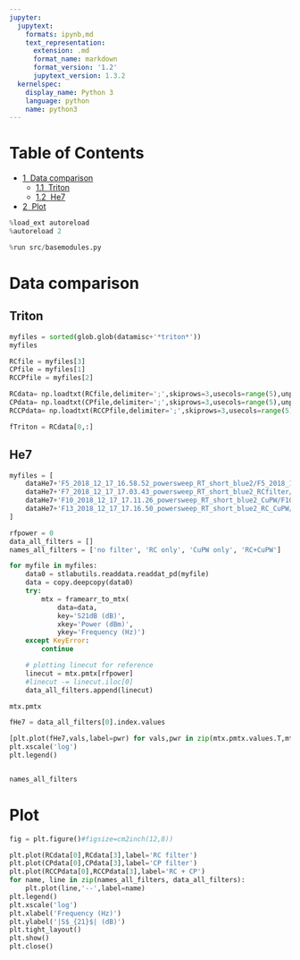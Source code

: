 ```yaml
---
jupyter:
  jupytext:
    formats: ipynb,md
    text_representation:
      extension: .md
      format_name: markdown
      format_version: '1.2'
      jupytext_version: 1.3.2
  kernelspec:
    display_name: Python 3
    language: python
    name: python3
---
```


<!-- #region toc=true -->
<h1>Table of Contents<span class="tocSkip"></span></h1>
<div class="toc"><ul class="toc-item"><li><span><a href="#Data-comparison" data-toc-modified-id="Data-comparison-1"><span class="toc-item-num">1&nbsp;&nbsp;</span>Data comparison</a></span><ul class="toc-item"><li><span><a href="#Triton" data-toc-modified-id="Triton-1.1"><span class="toc-item-num">1.1&nbsp;&nbsp;</span>Triton</a></span></li><li><span><a href="#He7" data-toc-modified-id="He7-1.2"><span class="toc-item-num">1.2&nbsp;&nbsp;</span>He7</a></span></li></ul></li><li><span><a href="#Plot" data-toc-modified-id="Plot-2"><span class="toc-item-num">2&nbsp;&nbsp;</span>Plot</a></span></li></ul></div>
<!-- #endregion -->

```python
%load_ext autoreload
%autoreload 2
```

```python
%run src/basemodules.py
```

# Data comparison


## Triton

```python
myfiles = sorted(glob.glob(datamisc+'*triton*'))
myfiles
```

```python
RCfile = myfiles[3]
CPfile = myfiles[1]
RCCPfile = myfiles[2]
```

```python
RCdata= np.loadtxt(RCfile,delimiter=';',skiprows=3,usecols=range(5),unpack=True)
CPdata= np.loadtxt(CPfile,delimiter=';',skiprows=3,usecols=range(5),unpack=True)
RCCPdata= np.loadtxt(RCCPfile,delimiter=';',skiprows=3,usecols=range(5),unpack=True)
```

```python
fTriton = RCdata[0,:]
```

## He7

```python
myfiles = [
    dataHe7+'F5_2018_12_17_16.58.52_powersweep_RT_short_blue2/F5_2018_12_17_16.58.52_powersweep_RT_short_blue2.dat',
    dataHe7+'F7_2018_12_17_17.03.43_powersweep_RT_short_blue2_RCfilter/F7_2018_12_17_17.03.43_powersweep_RT_short_blue2_RCfilter.dat',
    dataHe7+'F10_2018_12_17_17.11.26_powersweep_RT_short_blue2_CuPW/F10_2018_12_17_17.11.26_powersweep_RT_short_blue2_CuPW.dat',
    dataHe7+'F13_2018_12_17_17.16.50_powersweep_RT_short_blue2_RC_CuPW/F13_2018_12_17_17.16.50_powersweep_RT_short_blue2_RC_CuPW.dat'
]
```

```python
rfpower = 0
data_all_filters = []
names_all_filters = ['no filter', 'RC only', 'CuPW only', 'RC+CuPW']
```

```python
for myfile in myfiles:
    data0 = stlabutils.readdata.readdat_pd(myfile)
    data = copy.deepcopy(data0)
    try:
        mtx = framearr_to_mtx(
            data=data,
            key='S21dB (dB)',
            xkey='Power (dBm)',
            ykey='Frequency (Hz)')
    except KeyError:
        continue

    # plotting linecut for reference
    linecut = mtx.pmtx[rfpower]
    #linecut -= linecut.iloc[0]
    data_all_filters.append(linecut)
```

```python
mtx.pmtx
```

```python
fHe7 = data_all_filters[0].index.values
```

```python
[plt.plot(fHe7,vals,label=pwr) for vals,pwr in zip(mtx.pmtx.values.T,mtx.pmtx.columns)]
plt.xscale('log')
plt.legend()
```

```python

names_all_filters
```

# Plot

```python
fig = plt.figure()#figsize=cm2inch(12,8))

plt.plot(RCdata[0],RCdata[3],label='RC filter')
plt.plot(CPdata[0],CPdata[3],label='CP filter')
plt.plot(RCCPdata[0],RCCPdata[3],label='RC + CP')
for name, line in zip(names_all_filters, data_all_filters):
    plt.plot(line,'--',label=name)
plt.legend()
plt.xscale('log')
plt.xlabel('Frequency (Hz)')
plt.ylabel('|S$_{21}$| (dB)')
plt.tight_layout()
plt.show()
plt.close()
```

```python

```
